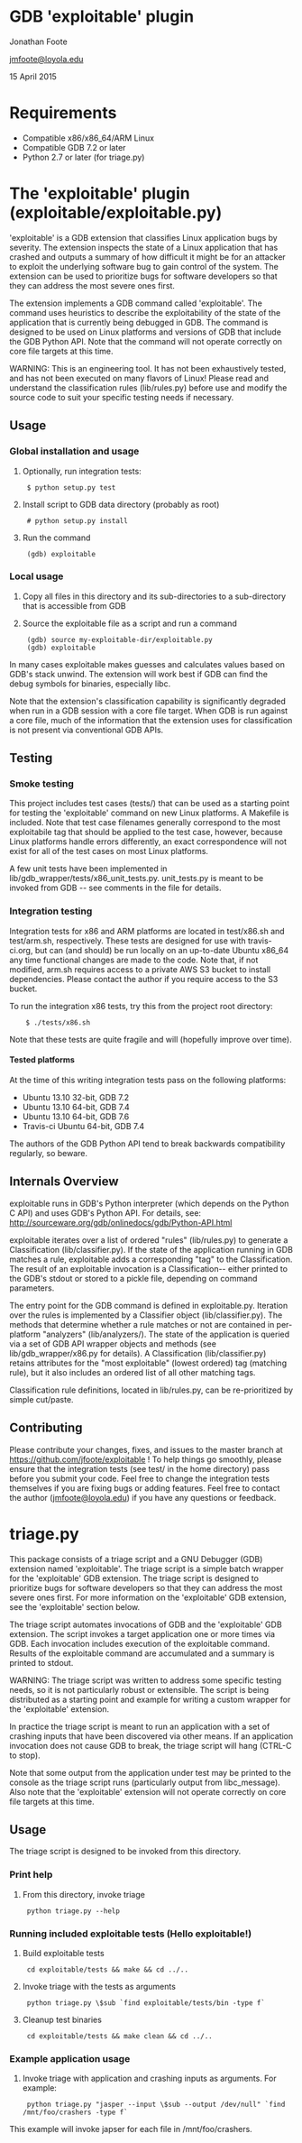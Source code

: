 GDB 'exploitable' plugin
====

Jonathan Foote

jmfoote@loyola.edu

15 April 2015

Requirements 
====

- Compatible x86/x86_64/ARM Linux
- Compatible GDB 7.2 or later
- Python 2.7 or later (for triage.py)

      
The 'exploitable' plugin (exploitable/exploitable.py)
====

'exploitable' is a GDB extension that classifies Linux application bugs by severity. The extension inspects the state of a Linux application that has crashed and outputs a summary of how difficult it might be for an attacker to exploit the underlying software bug to gain control of the system. The extension can be used to prioritize bugs for software developers so that they can address the most severe ones first. 

The extension implements a GDB command called 'exploitable'. The command uses heuristics to describe the exploitability of the state of the application that is currently being debugged in GDB. The command is designed to be used on Linux platforms and versions of GDB that include the GDB Python API. Note that the command will not operate correctly on core file targets at this time.

WARNING: This is an engineering tool. It has not been exhaustively tested, and has not been executed on many flavors of Linux! Please read and understand the classification rules (lib/rules.py) before use and modify the source code to suit your specific testing needs if necessary.

Usage
----

### Global installation and usage

1. Optionally, run integration tests:

        $ python setup.py test

2. Install script to GDB data directory (probably as root)

        # python setup.py install

3. Run the command

        (gdb) exploitable

### Local usage
1. Copy all files in this directory and its sub-directories to a sub-directory that is accessible from GDB

2. Source the exploitable file as a script and run a command

        (gdb) source my-exploitable-dir/exploitable.py
        (gdb) exploitable
       
In many cases exploitable makes guesses and calculates values based on GDB's stack unwind. The extension will work best if GDB can find the debug symbols for binaries, especially libc. 

Note that the extension's classification capability is significantly degraded when run in a GDB session with a core file target. When GDB is run against a core file, much of the information that the extension uses for classification is not present via conventional GDB APIs.

Testing 
----

### Smoke testing

This project includes test cases (tests/) that can be used as a starting point for testing the 'exploitable' command on new Linux platforms. A Makefile is included. Note that test case filenames generally correspond to the most exploitabile tag that should be applied to the test case, however, because Linux platforms handle errors differently, an exact correspondence will not exist for all of the test cases on most Linux platforms. 

A few unit tests have been implemented in lib/gdb_wrapper/tests/x86\_unit\_tests.py. unit\_tests.py is  meant to be invoked from GDB -- see comments in the file for details.

### Integration testing

Integration tests for x86 and ARM platforms are located in test/x86.sh and test/arm.sh, respectively. These tests are designed for use with travis-ci.org, but can (and should) be run locally on an up-to-date Ubuntu x86_64 any time functional changes are made to the code. Note that, if not modified, arm.sh requires access to a private AWS S3 bucket to install dependencies. Please contact the author if you require access to the S3 bucket.

To run the integration x86 tests, try this from the project root directory:

        $ ./tests/x86.sh

Note that these tests are quite fragile and will (hopefully improve over time).

#### Tested platforms

At the time of this writing integration tests pass on the following platforms:

- Ubuntu 13.10 32-bit, GDB 7.2
- Ubuntu 13.10 64-bit, GDB 7.4
- Ubuntu 13.10 64-bit, GDB 7.6
- Travis-ci Ubuntu 64-bit, GDB 7.4

The authors of the GDB Python API tend to break backwards compatibility regularly, so beware.

Internals Overview 
----

exploitable runs in GDB's Python interpreter (which depends on the Python C API) and uses GDB's Python API. For details, see:
http://sourceware.org/gdb/onlinedocs/gdb/Python-API.html

exploitable iterates over a list of ordered "rules" (lib/rules.py) to generate a Classification (lib/classifier.py). If the state of the application running in GDB matches a rule, exploitable adds a corresponding "tag" to the Classification. The result of an exploitable invocation is a Classification-- either printed to the GDB's stdout or stored to a pickle file, depending on command parameters. 

The entry point for the GDB command is defined in exploitable.py. Iteration over the rules is implemented by a Classifier object (lib/classifier.py). The methods that determine whether a rule matches or not are contained in per-platform "analyzers" (lib/analyzers/). The state of the application is queried via a set of GDB API wrapper objects and methods (see lib/gdb_wrapper/x86.py for details). A Classification (lib/classifier.py) retains attributes for the "most exploitable" (lowest ordered) tag (matching rule), but it also includes an ordered list of all other matching tags.

Classification rule definitions, located in lib/rules.py, can be re-prioritized by simple cut/paste.

Contributing
----

Please contribute your changes, fixes, and issues to the master branch at https://github.com/jfoote/exploitable ! To help things go smoothly, please ensure that the integration tests (see test/ in the home directory) pass before you submit your code. Feel free to change the integration tests themselves if you are fixing bugs or adding features. Feel free to contact the author (jmfoote@loyola.edu) if you have any questions or feedback.

triage.py
====

This package consists of a triage script and a GNU Debugger (GDB) extension named 'exploitable'. The triage script is a simple batch wrapper for the 'exploitable' GDB extension. The triage script is designed to prioritize bugs for software developers so that they can address the most severe ones first. For more information on the 'exploitable' GDB extension, see the 'exploitable' section below.

The triage script automates invocations of GDB and the 'exploitable' GDB extension. The script invokes a target application one or more times via GDB. Each invocation includes execution of the exploitable command. Results of the exploitable command are accumulated and a summary is printed to stdout.  

WARNING: The triage script was written to address some specific testing needs, so it is not particularly robust or extensible. The script is being distributed as a starting point and example for writing a custom wrapper for the 'exploitable' extension.

In practice the triage script is meant to run an application with a set of crashing inputs that have been discovered via other means. If an application invocation does not cause GDB to break, the triage script will hang (CTRL-C to stop). 

Note that some output from the application under test may be printed to the console as the triage script runs (particularly output from libc_message). Also note that the 'exploitable' extension will not operate correctly on core file targets at this time.

Usage 
----

The triage script is designed to be invoked from this directory.

### Print help

1. From this directory, invoke triage

        python triage.py --help

### Running included exploitable tests (Hello exploitable!)

1. Build exploitable tests

        cd exploitable/tests && make && cd ../..

2. Invoke triage with the tests as arguments

        python triage.py \$sub `find exploitable/tests/bin -type f`

3. Cleanup test binaries

        cd exploitable/tests && make clean && cd ../..

### Example application usage

1. Invoke triage with application and crashing inputs as arguments. For example:

        python triage.py "jasper --input \$sub --output /dev/null" `find /mnt/foo/crashers -type f`

This example will invoke japser for each file in /mnt/foo/crashers. 


